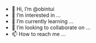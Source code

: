 - 👋 Hi, I’m @obintui
- 👀 I’m interested in ...
- 🌱 I’m currently learning ...
- 💞️ I’m looking to collaborate on ...
- 📫 How to reach me ...

<!---
obintui/obintui is a ✨ special ✨ repository because its `README.md` (this file) appears on your GitHub profile.
You can click the Preview link to take a look at your changes.
--->

